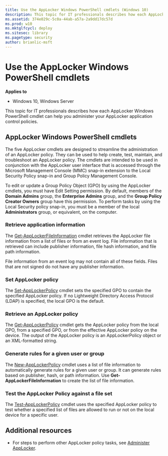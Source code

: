 ```yaml
---
title: Use the AppLocker Windows PowerShell cmdlets (Windows 10)
description: This topic for IT professionals describes how each AppLocker Windows PowerShell cmdlet can help you administer your AppLocker application control policies.
ms.assetid: 374e029c-5c0a-44ab-a57a-2a9dd17dc57d
ms.prod: w10
ms.mktglfcycl: deploy
ms.sitesec: library
ms.pagetype: security
author: brianlic-msft
---
```


# Use the AppLocker Windows PowerShell cmdlets

**Applies to**
 -   Windows 10, Windows Server

This topic for IT professionals describes how each AppLocker Windows PowerShell cmdlet can help you administer your AppLocker application control policies.

## AppLocker Windows PowerShell cmdlets

The five AppLocker cmdlets are designed to streamline the administration of an AppLocker policy. They can be used to help create, test, maintain, and troubleshoot an AppLocker policy. The cmdlets are intended to be used in conjunction with the AppLocker user interface that is accessed through the 
Microsoft Management Console (MMC) snap-in extension to the Local Security Policy snap-in and Group Policy Management Console.

To edit or update a Group Policy Object (GPO) by using the AppLocker cmdlets, you must have Edit Setting permission. By default, members of the **Domain Admins** group, the **Enterprise Admins** group, and the **Group Policy Creator Owners** group have this permission. To perform tasks by using the 
Local Security policy snap-in, you must be a member of the local **Administrators** group, or equivalent, on the computer.

### Retrieve application information

The [Get-AppLockerFileInformation](http://technet.microsoft.com/library/hh847209.aspx) cmdlet retrieves the AppLocker file information from a list of files or from an event log. File information that is retrieved can include publisher information, file hash information, and file path information. 

File information from an event log may not contain all of these fields. Files that are not signed do not have any publisher information.

### Set AppLocker policy

The [Set-AppLockerPolicy](http://technet.microsoft.com/library/hh847212.aspx) cmdlet sets the specified GPO to contain the specified AppLocker policy. If no Lightweight Directory Access Protocol (LDAP) is specified, the local GPO is the default.

### Retrieve an AppLocker policy

The [Get-AppLockerPolicy](http://technet.microsoft.com/library/hh847214.aspx) cmdlet gets the AppLocker policy from the local GPO, from a specified GPO, or from the effective AppLocker policy on the device. The output of the AppLocker policy is an AppLockerPolicy object or an XML-formatted string.

### Generate rules for a given user or group

The [New-AppLockerPolicy](http://technet.microsoft.com/library/hh847211.aspx) cmdlet uses a list of file information to automatically generate rules for a given user or group. It can generate rules based on publisher, hash, or path information. Use **Get-AppLockerFileInformation** to create the 
list of file information.

### Test the AppLocker Policy against a file set

The [Test-AppLockerPolicy](http://technet.microsoft.com/library/hh847213.aspx) cmdlet uses the specified AppLocker policy to test whether a specified list of files are allowed to run or not on the local device for a specific user.

## Additional resources

-   For steps to perform other AppLocker policy tasks, see [Administer AppLocker](administer-applocker.md).
